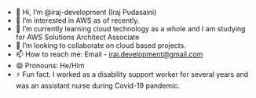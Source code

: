 - 👋 Hi, I’m @iraj-development (Iraj Pudasaini)
- 👀 I’m interested in AWS as of recently.
- 🌱 I’m currently learning cloud technology as a whole and I am studying for AWS Solutions Architect Associate
- 💞️ I’m looking to collaborate on cloud based projects.
- 📫 How to reach me: Email - iraj.development@gmail.com
- 😄 Pronouns: He/Him
- ⚡ Fun fact: I worked as a disability support worker for several years and was an assistant nurse during Covid-19 pandemic.
